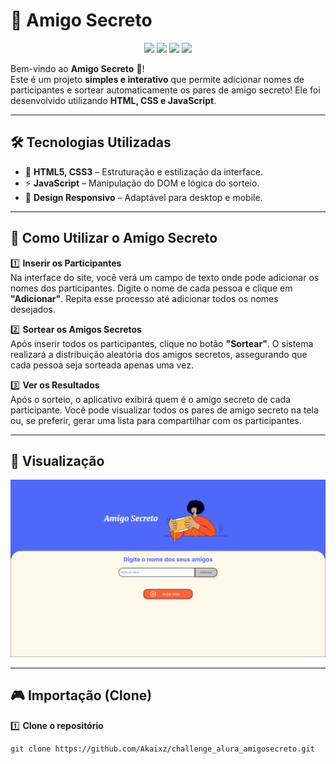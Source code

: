 # 🎁 Amigo Secreto 

<p align="center">
  <img src="https://img.shields.io/badge/Status-Completo-green?style=flat-square"/>
  <img src="https://img.shields.io/badge/Licença-GNU-blue?style=flat-square"/>
  <img src="https://img.shields.io/badge/Feito%20com-HTML,%20CSS%20%26%20JS-orange?style=flat-square"/>
  <img src="https://img.shields.io/badge/Turma-G8%20ONE-purple?style=flat-square"/>
</p>

Bem-vindo ao **Amigo Secreto** 🎉!  
Este é um projeto **simples e interativo** que permite adicionar nomes de participantes e sortear automaticamente os pares de amigo secreto! Ele foi desenvolvido utilizando **HTML, CSS e JavaScript**.

---

## 🛠️ Tecnologias Utilizadas

- 🎨 **HTML5, CSS3** – Estruturação e estilização da interface.
- ⚡ **JavaScript** – Manipulação do DOM e lógica do sorteio.
- 📱 **Design Responsivo** – Adaptável para desktop e mobile.

---

## 🚀 Como Utilizar o Amigo Secreto

1️⃣ **Inserir os Participantes**  
Na interface do site, você verá um campo de texto onde pode adicionar os nomes dos participantes. Digite o nome de cada pessoa e clique em **"Adicionar"**. Repita esse processo até adicionar todos os nomes desejados.

2️⃣ **Sortear os Amigos Secretos**  
Após inserir todos os participantes, clique no botão **"Sortear"**. O sistema realizará a distribuição aleatória dos amigos secretos, assegurando que cada pessoa seja sorteada apenas uma vez.

3️⃣ **Ver os Resultados**  
Após o sorteio, o aplicativo exibirá quem é o amigo secreto de cada participante. Você pode visualizar todos os pares de amigo secreto na tela ou, se preferir, gerar uma lista para compartilhar com os participantes.

---

## 📸 Visualização

<p align="center">
  <img src="assets/screenshot.png" alt="Preview do Amigo Secreto" width="600px">
</p>

---

## 🎮 Importação (Clone)

1️⃣ **Clone o repositório**  
```bash
git clone https://github.com/Akaixz/challenge_alura_amigosecreto.git
